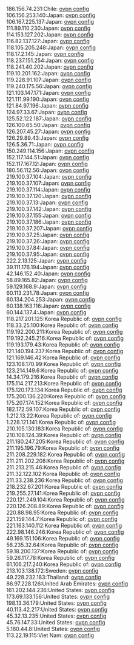 186.156.74.231:Chile: [ovpn config](vpn/186_156_74_231.ovpn)  
106.156.253.140:Japan: [ovpn config](vpn/106_156_253_140.ovpn)  
106.167.225.137:Japan: [ovpn config](vpn/106_167_225_137.ovpn)  
111.89.110.230:Japan: [ovpn config](vpn/111_89_110_230.ovpn)  
114.153.127.202:Japan: [ovpn config](vpn/114_153_127_202.ovpn)  
116.82.137.127:Japan: [ovpn config](vpn/116_82_137_127.ovpn)  
118.105.205.248:Japan: [ovpn config](vpn/118_105_205_248.ovpn)  
118.17.2.145:Japan: [ovpn config](vpn/118_17_2_145.ovpn)  
118.237.151.254:Japan: [ovpn config](vpn/118_237_151_254.ovpn)  
118.241.40.202:Japan: [ovpn config](vpn/118_241_40_202.ovpn)  
119.10.201.162:Japan: [ovpn config](vpn/119_10_201_162.ovpn)  
119.228.91.107:Japan: [ovpn config](vpn/119_228_91_107.ovpn)  
119.240.175.56:Japan: [ovpn config](vpn/119_240_175_56.ovpn)  
121.103.147.171:Japan: [ovpn config](vpn/121_103_147_171.ovpn)  
121.111.99.190:Japan: [ovpn config](vpn/121_111_99_190.ovpn)  
121.84.97.196:Japan: [ovpn config](vpn/121_84_97_196.ovpn)  
124.97.33.67:Japan: [ovpn config](vpn/124_97_33_67.ovpn)  
125.52.122.187:Japan: [ovpn config](vpn/125_52_122_187.ovpn)  
126.100.65.50:Japan: [ovpn config](vpn/126_100_65_50.ovpn)  
126.207.45.27:Japan: [ovpn config](vpn/126_207_45_27.ovpn)  
126.29.89.43:Japan: [ovpn config](vpn/126_29_89_43.ovpn)  
126.5.36.71:Japan: [ovpn config](vpn/126_5_36_71.ovpn)  
150.249.114.156:Japan: [ovpn config](vpn/150_249_114_156.ovpn)  
152.117.144.51:Japan: [ovpn config](vpn/152_117_144_51.ovpn)  
152.117.167.12:Japan: [ovpn config](vpn/152_117_167_12.ovpn)  
180.56.112.56:Japan: [ovpn config](vpn/180_56_112_56.ovpn)  
219.100.37.104:Japan: [ovpn config](vpn/219_100_37_104.ovpn)  
219.100.37.107:Japan: [ovpn config](vpn/219_100_37_107.ovpn)  
219.100.37.114:Japan: [ovpn config](vpn/219_100_37_114.ovpn)  
219.100.37.120:Japan: [ovpn config](vpn/219_100_37_120.ovpn)  
219.100.37.13:Japan: [ovpn config](vpn/219_100_37_13.ovpn)  
219.100.37.142:Japan: [ovpn config](vpn/219_100_37_142.ovpn)  
219.100.37.155:Japan: [ovpn config](vpn/219_100_37_155.ovpn)  
219.100.37.186:Japan: [ovpn config](vpn/219_100_37_186.ovpn)  
219.100.37.207:Japan: [ovpn config](vpn/219_100_37_207.ovpn)  
219.100.37.25:Japan: [ovpn config](vpn/219_100_37_25.ovpn)  
219.100.37.26:Japan: [ovpn config](vpn/219_100_37_26.ovpn)  
219.100.37.84:Japan: [ovpn config](vpn/219_100_37_84.ovpn)  
219.100.37.95:Japan: [ovpn config](vpn/219_100_37_95.ovpn)  
222.2.13.125:Japan: [ovpn config](vpn/222_2_13_125.ovpn)  
39.111.176.194:Japan: [ovpn config](vpn/39_111_176_194.ovpn)  
42.146.152.40:Japan: [ovpn config](vpn/42_146_152_40.ovpn)  
58.89.165.82:Japan: [ovpn config](vpn/58_89_165_82.ovpn)  
59.129.168.9:Japan: [ovpn config](vpn/59_129_168_9.ovpn)  
60.113.231.78:Japan: [ovpn config](vpn/60_113_231_78.ovpn)  
60.134.204.253:Japan: [ovpn config](vpn/60_134_204_253.ovpn)  
60.138.163.116:Japan: [ovpn config](vpn/60_138_163_116.ovpn)  
60.144.137.4:Japan: [ovpn config](vpn/60_144_137_4.ovpn)  
118.217.201.125:Korea Republic of: [ovpn config](vpn/118_217_201_125.ovpn)  
118.33.25.100:Korea Republic of: [ovpn config](vpn/118_33_25_100.ovpn)  
119.192.200.211:Korea Republic of: [ovpn config](vpn/119_192_200_211.ovpn)  
119.192.245.216:Korea Republic of: [ovpn config](vpn/119_192_245_216.ovpn)  
119.193.179.43:Korea Republic of: [ovpn config](vpn/119_193_179_43.ovpn)  
121.140.194.237:Korea Republic of: [ovpn config](vpn/121_140_194_237.ovpn)  
121.169.146.42:Korea Republic of: [ovpn config](vpn/121_169_146_42.ovpn)  
123.108.170.99:Korea Republic of: [ovpn config](vpn/123_108_170_99.ovpn)  
123.214.149.6:Korea Republic of: [ovpn config](vpn/123_214_149_6.ovpn)  
14.34.179.216:Korea Republic of: [ovpn config](vpn/14_34_179_216.ovpn)  
175.114.217.213:Korea Republic of: [ovpn config](vpn/175_114_217_213.ovpn)  
175.120.173.134:Korea Republic of: [ovpn config](vpn/175_120_173_134.ovpn)  
175.200.136.220:Korea Republic of: [ovpn config](vpn/175_200_136_220.ovpn)  
175.207.174.152:Korea Republic of: [ovpn config](vpn/175_207_174_152.ovpn)  
182.172.59.107:Korea Republic of: [ovpn config](vpn/182_172_59_107.ovpn)  
1.212.13.22:Korea Republic of: [ovpn config](vpn/1_212_13_22.ovpn)  
1.228.121.141:Korea Republic of: [ovpn config](vpn/1_228_121_141.ovpn)  
210.105.130.183:Korea Republic of: [ovpn config](vpn/210_105_130_183.ovpn)  
210.108.124.39:Korea Republic of: [ovpn config](vpn/210_108_124_39.ovpn)  
211.180.247.205:Korea Republic of: [ovpn config](vpn/211_180_247_205.ovpn)  
211.195.196.79:Korea Republic of: [ovpn config](vpn/211_195_196_79.ovpn)  
211.208.229.182:Korea Republic of: [ovpn config](vpn/211_208_229_182.ovpn)  
211.211.202.208:Korea Republic of: [ovpn config](vpn/211_211_202_208.ovpn)  
211.213.215.46:Korea Republic of: [ovpn config](vpn/211_213_215_46.ovpn)  
211.32.122.102:Korea Republic of: [ovpn config](vpn/211_32_122_102.ovpn)  
211.33.238.236:Korea Republic of: [ovpn config](vpn/211_33_238_236.ovpn)  
218.232.67.201:Korea Republic of: [ovpn config](vpn/218_232_67_201.ovpn)  
219.255.27.141:Korea Republic of: [ovpn config](vpn/219_255_27_141.ovpn)  
220.121.249.104:Korea Republic of: [ovpn config](vpn/220_121_249_104.ovpn)  
220.126.208.89:Korea Republic of: [ovpn config](vpn/220_126_208_89.ovpn)  
220.88.98.95:Korea Republic of: [ovpn config](vpn/220_88_98_95.ovpn)  
221.159.144.7:Korea Republic of: [ovpn config](vpn/221_159_144_7.ovpn)  
221.163.140.112:Korea Republic of: [ovpn config](vpn/221_163_140_112.ovpn)  
222.98.146.246:Korea Republic of: [ovpn config](vpn/222_98_146_246.ovpn)  
49.169.151.106:Korea Republic of: [ovpn config](vpn/49_169_151_106.ovpn)  
58.235.32.64:Korea Republic of: [ovpn config](vpn/58_235_32_64.ovpn)  
59.18.200.137:Korea Republic of: [ovpn config](vpn/59_18_200_137.ovpn)  
59.26.117.78:Korea Republic of: [ovpn config](vpn/59_26_117_78.ovpn)  
61.106.217.240:Korea Republic of: [ovpn config](vpn/61_106_217_240.ovpn)  
213.103.138.172:Sweden: [ovpn config](vpn/213_103_138_172.ovpn)  
49.228.232.183:Thailand: [ovpn config](vpn/49_228_232_183.ovpn)  
86.97.228.126:United Arab Emirates: [ovpn config](vpn/86_97_228_126.ovpn)  
161.202.144.236:United States: [ovpn config](vpn/161_202_144_236.ovpn)  
173.69.133.156:United States: [ovpn config](vpn/173_69_133_156.ovpn)  
198.13.36.179:United States: [ovpn config](vpn/198_13_36_179.ovpn)  
40.113.42.217:United States: [ovpn config](vpn/40_113_42_217.ovpn)  
45.32.13.235:United States: [ovpn config](vpn/45_32_13_235.ovpn)  
45.76.147.33:United States: [ovpn config](vpn/45_76_147_33.ovpn)  
5.180.44.8:United States: [ovpn config](vpn/5_180_44_8.ovpn)  
113.22.19.115:Viet Nam: [ovpn config](vpn/113_22_19_115.ovpn)  
